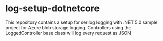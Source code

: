 # log-setup-dotnetcore

This repository contains a setup for serilog logging with .NET 5.0 sample project for Azure blob storage logging. Controllers using the LoggedController base class will log every request as JSON
